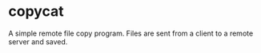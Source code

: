 # copycat
A simple remote file copy program. Files are sent from a client to a remote server and saved.
